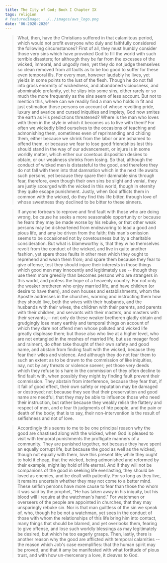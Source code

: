```yaml
---
title: The City of God; Book I Chapter IX
tags: religion
# featuredImage: ../../images/aws_logo.png
date: '06-2020-2020'
---
```


> What, then, have the Christians suffered in that calamitous period, which would not profit everyone who duly and faithfully  considered the following circumstances? First of all, they  must humbly consider those very sins which have provoked God to fill the world with such terrible disasters; for although they be far from the excesses of the wicked, immoral, and ungodly men, yet they do not judge themselves so clean removed from all faults as to be too good to suffer for these even temporal ills. For every  man, however laudably he lives, yet yields in some points to the lust of the flesh. Though he do not fall into gross enormity of wickedness, and abandoned viciousness, and abominable profanity, yet he slips into some sins, either rarely or so much the more frequently as the sins seem of less account. But not to mention this, where can we readily find a man who holds in fit and just estimation those persons on account of whose revolting pride, luxury and avarice and cursed iniquities and impiety, God now smites the earth as His predictions threatened? Where is the man who loves with them in the style in which it becomes us to live with them? For often we wickedly blind ourselves to the occasions of teaching and admonishing them, sometimes even of reprimanding and chiding them, either because we shrink from the labor or are ashamed to offend them, or because we fear to lose good friendships lest this should stand in the way of our advancement, or injure is in some worldly matter, which either our covetous disposition desires to obtain, or our weakness shrinks from losing. So that, although the conduct of wicked men is distasteful to the good, and therefore they do not fall with them into that damnation which in the next life awaits such persons, yet because they spare their damnable sins through fear, therefore, even though their own sins be slight and venial, they are justly scourged with the wicked in this world, though in eternity they quite escape punishment. Justly, when God afflicts them in common with the wicked, do they find this life bitter, through love of whose sweetness they declined to be bitter to these sinners.

> If anyone forbears to reprove and find fault with those who are doing wrong, be cause he seeks a more seasonable opportunity  or because he fears they  may  be  made worse by his rebuke, or that other weak persons may be disheartened from endeavoring to lead a good and pious life, and amy  be driven from the faith; this man's omission seems to be occasioned not by covetousness but by a charitable consideration. But what is blameworthy is, that they w ho themselves revolt from the conduct of the wicked, and live in quite another fashion, yet  spare those faults in other men which they  ought to reprehend and wean them from; and spare them because they fear to give offense, test they should injure their interests in those things which good men may innocently and legitimately use -- though they use them more greedily than becomes persons who are strangers in this world, and profess the hope of a heavenly  country. For not only the  weaker bretheren who enjoy married life, and have children (or desire to have them), and own houses and establishments, whom the Apostle addresses in the churches, warning and instructing them how they  should live, both the wives with their husbands, and the husbands with their wives, the children  with their parents, and parents with their children, and servants with their masters, and masters with their servants,-- not only do these weaker bretheren gladly obtain and grudgingly  lose many  earthly  and temporal things on  account of which they dare not offend men whose polluted and wicked life greatly  displease them; but those also who live at  a  higher level, who are not entangled in the meshes of married life, but use meager food and raiment, do often take thought of  their own safety and good name, and abstain from finding fault with the wicked, because they  fear their wiles and violence. And although they do not fear them to such an extent as to be drawn to the commission of like iniquities, nay, not by any threats or violence soever; yet  those very deeds which they  refuse to s hare in the commission of they often decline to find fault with, when possibly they  might  by finding fault prevent their commission. They abstain from interference, because they fear that, if it fail of good effect, their own safety  or reputation may be damaged or destroyed; not because they see that their preservation and good name are needful, that they may  be able to influence those who need their instruction, but rather because they weakly relish the flattery and respect of men, and e fear th judgments of hte people, and the pain or death of the body; that is to say, their non-intervention is the result of selfishness and not of love.

> Accordingly this seems to me to be one principal reason why the good are chastised along with the wicked, when God is pleased to visit with temporal punishments the profligate manners of a community. They are punished together, not because they have spent an equally corrupt life, but because the good as well as the wicked, though not equally with them, love this present life; while they ought to hold it cheap, that the wicked, being admonished and reformed by their example, might lay hold of life eternal. And if they will not be companions of the good in seeking life everlasting, they should be loved as enemies, and be dealt with patiently. For so long as they live, it remains uncertain whether they may not come to a better mind. These selfish persons have more cause to fear than those tho whom it was said by the prophet, "He has taken away in his iniquity, but his blood will I require at the watchman's hand." For watchmen or overseers of the people are appointed in churches, that they may  unsparingly rebuke sin. Nor is that man guiltless of the sin we speak of, who, though he be not a watchman, yet sees in the conduct of those with whom the relationships of this life bring him into contact, many things that should be blamed, and yet overlooks them, fearing to give offense, and lose such worldly blessings as may legitimately be desired, but which he too eagerly grasps. Then, lastly, there is another reason why the good are afflicted with temporal calamities --the reason which Job's case exemplifies: that the human spirit may be proved, and that it amy be manifested with what fortitude of pious trust, and with how un-mercenary a love, it cleaves to God.


